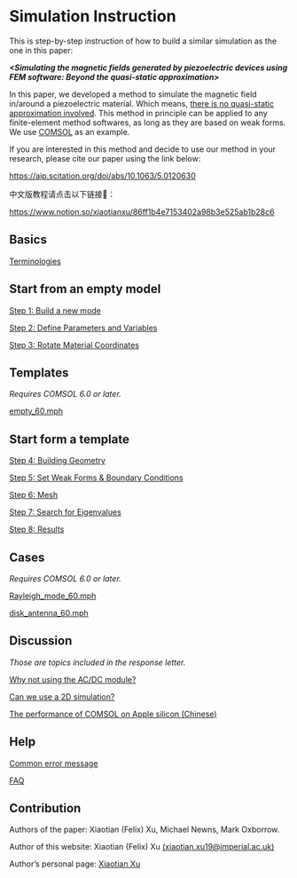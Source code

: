 # Simulation Instruction 

This is step-by-step instruction of how to build a similar simulation as the one in this paper:

 ***\<Simulating the magnetic fields generated by piezoelectric devices using FEM software: Beyond the quasi-static approximation\>*** 

In this paper, we developed a method to simulate the magnetic field in/around a piezoelectric material. Which means, <u>there is no quasi-static approximation involved</u>. This method in principle can be applied to any finite-element method softwares, as long as they are based on weak forms. We use <u>COMSOL</u> as an example.

If you are interested in this method and decide to use our method in your research, please cite our paper using the link below:

https://aip.scitation.org/doi/abs/10.1063/5.0120630

中文版教程请点击以下链接🔗：

https://www.notion.so/xiaotianxu/86ff1b4e7153402a98b3e525ab1b28c6

## Basics

[Terminologies](./subpages/terms.md)

## Start from an empty model

[Step 1: Build a new mode](./subpages/step1_build_a_new_mode.md)

[Step 2: Define Parameters and Variables](./subpages/step2_define_parameters_and_variables.md)

[Step 3: Rotate Material Coordinates](./subpages/step3_rotate_material_coordinates.md)

## Templates

*Requires COMSOL 6.0 or later.*

[empty_60.mph](./mph_files/empty_60.mph)

## Start form a template

[Step 4: Building Geometry](./subpages/step4_build_the_geometry.md)

[Step 5: Set Weak Forms & Boundary Conditions](./subpages/step5_set_weak_forms_&_boundary_conditions.md)

[Step 6: Mesh](./subpages/step6_mesh.md)

[Step 7: Search for Eigenvalues](./subpages/step7_search_for_eigenvalues.md)

[Step 8: Results](./subpages/step8_result.md)

## Cases

*Requires COMSOL 6.0 or later.*

[Rayleigh_mode_60.mph](./mph_files/Rayleigh_mode_60.mph)

[disk_antenna_60.mph](./mph_files/disk_antenna_60.mph)

## Discussion

*Those are topics included in the response letter.*

[Why not using the AC/DC module?](./subpages/why_not_AC_DC_module.md)

[Can we use a 2D simulation?](./subpages/why_not_2D.md)

[The performance of COMSOL on Apple silicon (Chinese)](https://quan.ithome.com/content/sharedetail?id=79461)

## Help

[Common error message](./subpages/error_message.md)

[FAQ](./subpages/FAQ.md)

## Contribution

Authors of the paper: Xiaotian (Felix) Xu, Michael Newns, Mark Oxborrow.

Author of this website: Xiaotian (Felix) Xu [(xiaotian.xu19@imperial.ac.uk)](mailto:xiaotian.xu19@imperial.ac.uk)

Author’s personal page: [Xiaotian Xu](https://www.notion.so/Xiaotian-Xu-192edc330fb94e3fab12bf7c879832e7)

